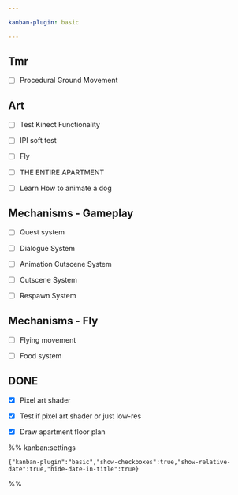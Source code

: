 ```yaml
---

kanban-plugin: basic

---
```


## Tmr

- [ ] Procedural Ground Movement


## Art

- [ ] Test Kinect Functionality
- [ ] IPI soft test
- [ ] Fly
- [ ] THE ENTIRE APARTMENT
- [ ] Learn How to animate a dog


## Mechanisms - Gameplay

- [ ] Quest system
- [ ] Dialogue System
- [ ] Animation Cutscene System
- [ ] Cutscene System
- [ ] Respawn System


## Mechanisms - Fly

- [ ] Flying movement
- [ ] Food system


## DONE

- [x] Pixel art shader
- [x] Test if pixel art shader or just low-res
- [x] Draw apartment floor plan




%% kanban:settings
```
{"kanban-plugin":"basic","show-checkboxes":true,"show-relative-date":true,"hide-date-in-title":true}
```
%%